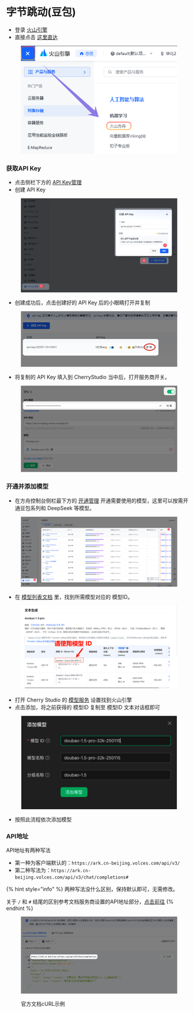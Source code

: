 # 字节跳动(豆包)

* 登录 [火山引擎](https://console.volcengine.com/)
* 直接点击 [这里直达](https://console.volcengine.com/ark/region:ark+cn-beijing/openManagement?LLM=%7B%7D)

<figure><img src="../../.gitbook/assets/image (1) (1) (2).png" alt=""><figcaption></figcaption></figure>

### 获取API Key

* 点击侧栏下方的 [API Key管理](https://console.volcengine.com/ark/region:ark+cn-beijing/apiKey)
* 创建 API Key

<figure><img src="../../.gitbook/assets/image (6) (2).png" alt=""><figcaption></figcaption></figure>

* 创建成功后，点击创建好的 API Key 后的小眼睛打开并复制

<figure><img src="../../.gitbook/assets/image (7) (2).png" alt=""><figcaption></figcaption></figure>

* 将复制的 API Key 填入到 CherryStudio 当中后，打开服务商开关。

<figure><img src="../../.gitbook/assets/image (8) (2).png" alt=""><figcaption></figcaption></figure>

### 开通并添加模型

* 在方舟控制台侧栏最下方的 [开通管理](https://console.volcengine.com/ark/region:ark+cn-beijing/openManagement?LLM=%7B%7D\&OpenTokenDrawer=false) 开通需要使用的模型，这里可以按需开通豆包系列和 DeepSeek 等模型。

<figure><img src="../../.gitbook/assets/image (1) (1) (2) (1).png" alt=""><figcaption></figcaption></figure>

* 在 [模型列表文档](https://www.volcengine.com/docs/82379/1330310#%E6%96%87%E6%9C%AC%E7%94%9F%E6%88%90) 里，找到所需模型对应的 模型ID。

<figure><img src="../../.gitbook/assets/火山引擎_模型ID.png" alt="火山引擎模型ID列表示例"><figcaption></figcaption></figure>

* 打开 Cherry Studio 的 [模型服务](../../../cherrystudio/preview/settigns/providers.md) 设置找到火山引擎
* 点击添加，将之前获得的 模型ID 复制至 模型ID 文本对话框即可

<figure><img src="../../.gitbook/assets/volc_ark_01.png" alt=""><figcaption></figcaption></figure>

* 按照此流程依次添加模型

### API地址

API地址有两种写法

* 第一种为客户端默认的：`https://ark.cn-beijing.volces.com/api/v3/`
* 第二种写法为：`https://ark.cn-beijing.volces.com/api/v3/chat/completions#`

{% hint style="info" %}
两种写法没什么区别，保持默认即可，无需修改。

关于 `/` 和 `#` 结尾的区别参考文档服务商设置的API地址部分，[点击前往](../../../cherrystudio/preview/settings/providers#api-di-zhi)
{% endhint %}

<figure><img src="../../.gitbook/assets/image (3) (2).png" alt=""><figcaption><p>官方文档cURL示例</p></figcaption></figure>
